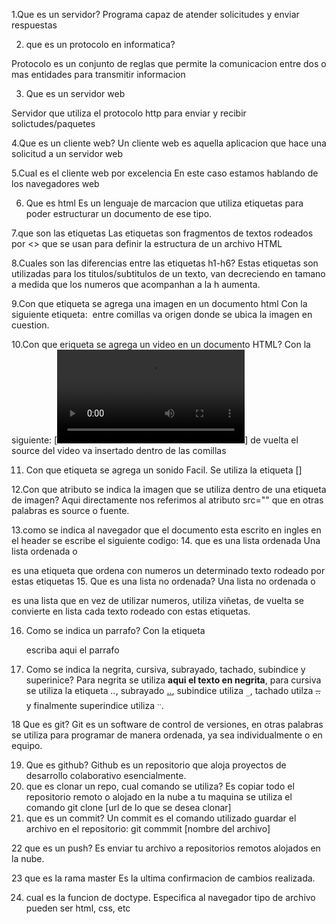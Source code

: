 1.Que es un servidor?
Programa capaz de atender solicitudes y enviar respuestas

2. que es un protocolo en informatica?

Protocolo es un conjunto de reglas que permite la comunicacion entre
dos o mas  entidades para transmitir informacion  

3. Que es un servidor web

Servidor que utiliza el protocolo http para enviar y recibir solictudes/paquetes

4.Que es un cliente web?
Un cliente web es aquella aplicacion que hace una solicitud a un servidor web


5.Cual es el cliente web por excelencia
En este caso estamos hablando de los navegadores web

6. Que es html
Es un lenguaje de marcacion que utiliza etiquetas para poder estructurar un documento de ese tipo.

7.que son las etiquetas
Las etiquetas son fragmentos de textos rodeados por <> que se usan para definir la estructura de un archivo HTML

8.Cuales son las diferencias entre las etiquetas h1-h6?
Estas etiquetas son utilizadas para los titulos/subtitulos de un texto, 
van decreciendo en tamano a medida que los numeros que acompanhan a la h aumenta.


9.Con que etiqueta se agrega una imagen en un documento html
Con la siguiente etiqueta: <img src=""> entre comillas va origen donde se ubica la imagen en cuestion.

10.Con que eriqueta se agrega un video en un documento HTML?
Con la siguiente: [<video src=""></video>] de vuelta el source del video va insertado dentro de las comillas

11. Con que etiqueta se agrega un sonido
Facil. Se utiliza la etiqueta [<audio src="aqui va el link del audio"></audio>]

12.Con que atributo se indica la imagen que se utiliza dentro de una etiqueta de imagen?
Aqui directamente nos referimos al atributo src="" que en otras palabras es source o fuente.

13.como se indica al navegador que el documento esta escrito en ingles
en el header se escribe el siguiente codigo: <html lang = "en">
14. que es una lista ordenada
Una lista ordenada o <ol> </ol> es una etiqueta que ordena con numeros  un determinado texto
rodeado por estas etiquetas 
15. Que es una lista no ordenada?
Una lista no ordenada o <ul/></ul> es una lista que en vez de utilizar numeros, utiliza viñetas,
de vuelta se convierte en lista cada texto rodeado con estas etiquetas.

16. Como se indica un parrafo?
Con la etiqueta <p>escriba aqui el parrafo</p>

17. Como se indica la negrita, cursiva, subrayado, tachado, subindice y superinice?
Para negrita se utiliza <strong>aqui el texto en negrita</strong>, 
para cursiva se utiliza la etiqueta <em>..</em>, subrayado <u>..</u>, 
subindice utiliza <sub>..</sub>, tachado utilza <strike>..</strike> 
y finalmente superindice utiliza <sup>..</sup>.

18 Que es git?
Git es un software de control de versiones, en otras palabras se utiliza para programar de manera ordenada, 
ya sea individualmente o en equipo.

19. Que es github?
Github es un repositorio que aloja proyectos de desarrollo colaborativo esencialmente.
20. que es clonar un repo, cual comando se utiliza?
Es copiar todo el repositorio remoto o alojado en la nube a tu maquina se utiliza el comando git clone [url de lo que se desea clonar]
21. que es un commit?
Un commit es el comando utilizado guardar el archivo en el repositorio: git commmit [nombre del archivo]

22 que es un push?
Es enviar tu archivo a repositorios remotos alojados en la nube.

23 que es la rama master
Es la ultima confirmacion de cambios realizada.

24. cual es la funcion de doctype.
Especifica al navegador tipo de archivo pueden ser html, css, etc
